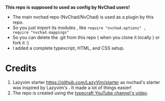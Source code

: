 **This repo is supposed to used as config by NvChad users!**

- The main nvchad repo (NvChad/NvChad) is used as a plugin by this repo.
- So you just import its modules , like `require "nvchad.options" , require "nvchad.mappings"`
- So you can delete the .git from this repo ( when you clone it locally ) or fork it :)
- I added a complete typescript, HTML, and CSS setup.

# Credits

1) Lazyvim starter https://github.com/LazyVim/starter as nvchad's starter was inspired by Lazyvim's . It made a lot of things easier!
2) The repo is created using the [typecraft YouTube channel's video](https://youtu.be/RSlrxE21l_k?si=WV1nh60iwT8Vxwlv).
